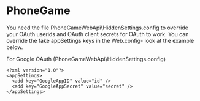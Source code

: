 PhoneGame
=========
You need the file PhoneGameWebApi\HiddenSettings.config to override your OAuth userids and OAuth client secrets for OAuth to work.  You can override the fake appSettings keys in the Web.config- look at the example below.

For Google OAuth (PhoneGameWebApi\HiddenSettings.config)
```
<?xml version="1.0"?>
<appSettings>
  <add key="GoogleAppID" value="id" />
  <add key="GoogleAppSecret" value="secret" />
</appSettings>
```
